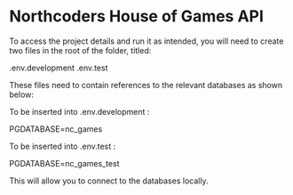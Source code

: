 # Northcoders House of Games API

To access the project details and run it as intended, you will need to create two files in the root of the folder, titled:

.env.development
.env.test

These files need to contain references to the relevant databases as shown below:

To be inserted into .env.development :

PGDATABASE=nc_games

To be inserted into .env.test :

PGDATABASE=nc_games_test

This will allow you to connect to the databases locally. 

